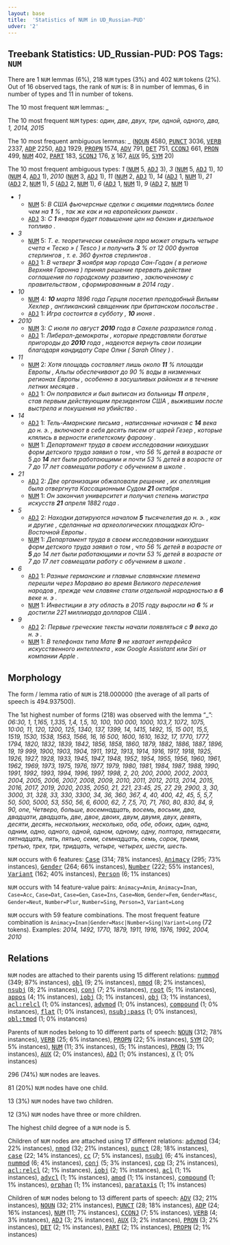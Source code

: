 ```yaml
---
layout: base
title:  'Statistics of NUM in UD_Russian-PUD'
udver: '2'
---
```


## Treebank Statistics: UD_Russian-PUD: POS Tags: `NUM`

There are 1 `NUM` lemmas (6%), 218 `NUM` types (3%) and 402 `NUM` tokens (2%).
Out of 16 observed tags, the rank of `NUM` is: 8 in number of lemmas, 6 in number of types and 11 in number of tokens.

The 10 most frequent `NUM` lemmas: <em>_</em>

The 10 most frequent `NUM` types:  <em>один, две, двух, три, одной, одного, два, 1, 2014, 2015</em>

The 10 most frequent ambiguous lemmas: <em>_</em> (<tt><a href="ru_pud-pos-NOUN.html">NOUN</a></tt> 4580, <tt><a href="ru_pud-pos-PUNCT.html">PUNCT</a></tt> 3036, <tt><a href="ru_pud-pos-VERB.html">VERB</a></tt> 2337, <tt><a href="ru_pud-pos-ADP.html">ADP</a></tt> 2250, <tt><a href="ru_pud-pos-ADJ.html">ADJ</a></tt> 1929, <tt><a href="ru_pud-pos-PROPN.html">PROPN</a></tt> 1574, <tt><a href="ru_pud-pos-ADV.html">ADV</a></tt> 791, <tt><a href="ru_pud-pos-DET.html">DET</a></tt> 751, <tt><a href="ru_pud-pos-CCONJ.html">CCONJ</a></tt> 661, <tt><a href="ru_pud-pos-PRON.html">PRON</a></tt> 499, <tt><a href="ru_pud-pos-NUM.html">NUM</a></tt> 402, <tt><a href="ru_pud-pos-PART.html">PART</a></tt> 183, <tt><a href="ru_pud-pos-SCONJ.html">SCONJ</a></tt> 176, <tt><a href="ru_pud-pos-X.html">X</a></tt> 167, <tt><a href="ru_pud-pos-AUX.html">AUX</a></tt> 95, <tt><a href="ru_pud-pos-SYM.html">SYM</a></tt> 20)

The 10 most frequent ambiguous types:  <em>1</em> (<tt><a href="ru_pud-pos-NUM.html">NUM</a></tt> 5, <tt><a href="ru_pud-pos-ADJ.html">ADJ</a></tt> 3), <em>3</em> (<tt><a href="ru_pud-pos-NUM.html">NUM</a></tt> 5, <tt><a href="ru_pud-pos-ADJ.html">ADJ</a></tt> 1), <em>10</em> (<tt><a href="ru_pud-pos-NUM.html">NUM</a></tt> 4, <tt><a href="ru_pud-pos-ADJ.html">ADJ</a></tt> 1), <em>2010</em> (<tt><a href="ru_pud-pos-NUM.html">NUM</a></tt> 3, <tt><a href="ru_pud-pos-ADJ.html">ADJ</a></tt> 1), <em>11</em> (<tt><a href="ru_pud-pos-NUM.html">NUM</a></tt> 2, <tt><a href="ru_pud-pos-ADJ.html">ADJ</a></tt> 1), <em>14</em> (<tt><a href="ru_pud-pos-ADJ.html">ADJ</a></tt> 1, <tt><a href="ru_pud-pos-NUM.html">NUM</a></tt> 1), <em>21</em> (<tt><a href="ru_pud-pos-ADJ.html">ADJ</a></tt> 2, <tt><a href="ru_pud-pos-NUM.html">NUM</a></tt> 1), <em>5</em> (<tt><a href="ru_pud-pos-ADJ.html">ADJ</a></tt> 2, <tt><a href="ru_pud-pos-NUM.html">NUM</a></tt> 1), <em>6</em> (<tt><a href="ru_pud-pos-ADJ.html">ADJ</a></tt> 1, <tt><a href="ru_pud-pos-NUM.html">NUM</a></tt> 1), <em>9</em> (<tt><a href="ru_pud-pos-ADJ.html">ADJ</a></tt> 2, <tt><a href="ru_pud-pos-NUM.html">NUM</a></tt> 1)


* <em>1</em>
  * <tt><a href="ru_pud-pos-NUM.html">NUM</a></tt> 5: <em>В США фьючерсные сделки с акциями поднялись более чем на <b>1</b> % , так же как и на европейских рынках .</em>
  * <tt><a href="ru_pud-pos-ADJ.html">ADJ</a></tt> 3: <em>С <b>1</b> января будет повышение цен на бензин и дизельное топливо .</em>
* <em>3</em>
  * <tt><a href="ru_pud-pos-NUM.html">NUM</a></tt> 5: <em>Т. е. теоретически семейная пара может открыть четыре счета « Теско » ( Tesco ) и получить <b>3</b> % от 12 000 фунтов стерлингов , т. е. 360 фунтов стерлингов .</em>
  * <tt><a href="ru_pud-pos-ADJ.html">ADJ</a></tt> 1: <em>В четверг <b>3</b> ноября мэр города Сан-Годан ( в регионе Верхняя Гаронна ) принял решение прервать действие соглашения по городскому развитию , заключенному с правительством , сформированным в 2014 году .</em>
* <em>10</em>
  * <tt><a href="ru_pud-pos-NUM.html">NUM</a></tt> 4: <em><b>10</b> марта 1896 года Герцля посетил преподобный Вильям Хехлер , англиканский священник при британском посольстве .</em>
  * <tt><a href="ru_pud-pos-ADJ.html">ADJ</a></tt> 1: <em>Игра состоится в субботу , <b>10</b> июня .</em>
* <em>2010</em>
  * <tt><a href="ru_pud-pos-NUM.html">NUM</a></tt> 3: <em>С июля по август <b>2010</b> года в Сахеле разразился голод .</em>
  * <tt><a href="ru_pud-pos-ADJ.html">ADJ</a></tt> 1: <em>Либерал-демократы , которые представляли богатые пригороды до <b>2010</b> года , надеются вернуть свои позиции благодаря кандидату Саре Олни ( Sarah Olney ) .</em>
* <em>11</em>
  * <tt><a href="ru_pud-pos-NUM.html">NUM</a></tt> 2: <em>Хотя площадь составляет лишь около <b>11</b> % площади Европы , Альпы обеспечивают до 90 % воды в низменных регионах Европы , особенно в засушливых районах и в течение летних месяцев .</em>
  * <tt><a href="ru_pud-pos-ADJ.html">ADJ</a></tt> 1: <em>Он поправился и был выписан из больницы <b>11</b> апреля , став первым действующим президентом США , выжившим после выстрела и покушения на убийство .</em>
* <em>14</em>
  * <tt><a href="ru_pud-pos-ADJ.html">ADJ</a></tt> 1: <em>Тель-Амарнские письма , написанные начиная с <b>14</b> века до н. э. , включают в себя десять писем от царей Гезер , которые клялись в верности египетскому фараону .</em>
  * <tt><a href="ru_pud-pos-NUM.html">NUM</a></tt> 1: <em>Департамент труда в своем исследовании наихудших форм детского труда заявил о том , что 56 % детей в возрасте от 5 до <b>14</b> лет были работающими и почти 53 % детей в возрасте от 7 до 17 лет совмещали работу с обучением в школе .</em>
* <em>21</em>
  * <tt><a href="ru_pud-pos-ADJ.html">ADJ</a></tt> 2: <em>Две организации обжаловали решение , их апелляция была отвергнута Кассационным Судом <b>21</b> октября .</em>
  * <tt><a href="ru_pud-pos-NUM.html">NUM</a></tt> 1: <em>Он закончил университет и получил степень магистра искусств <b>21</b> апреля 1882 года .</em>
* <em>5</em>
  * <tt><a href="ru_pud-pos-ADJ.html">ADJ</a></tt> 2: <em>Находки датируются началом <b>5</b> тысячелетия до н. э. , как и другие , сделанные на археологических площадках Юго-Восточной Европы .</em>
  * <tt><a href="ru_pud-pos-NUM.html">NUM</a></tt> 1: <em>Департамент труда в своем исследовании наихудших форм детского труда заявил о том , что 56 % детей в возрасте от <b>5</b> до 14 лет были работающими и почти 53 % детей в возрасте от 7 до 17 лет совмещали работу с обучением в школе .</em>
* <em>6</em>
  * <tt><a href="ru_pud-pos-ADJ.html">ADJ</a></tt> 1: <em>Разные германские и главные славянские племена перешли через Моравию во время Великого переселения народов , прежде чем славяне стали отдельной народностью в <b>6</b> веке н. э .</em>
  * <tt><a href="ru_pud-pos-NUM.html">NUM</a></tt> 1: <em>Инвестиции в эту область в 2015 году выросли на <b>6</b> % и достигли 221 миллиарда долларов США .</em>
* <em>9</em>
  * <tt><a href="ru_pud-pos-ADJ.html">ADJ</a></tt> 2: <em>Первые греческие тексты начали появляться с <b>9</b> века до н. э .</em>
  * <tt><a href="ru_pud-pos-NUM.html">NUM</a></tt> 1: <em>В телефонах типа Мате <b>9</b> не хватает интерфейса искусственного интеллекта , как Google Assistant или Siri от компании Apple .</em>

## Morphology

The form / lemma ratio of `NUM` is 218.000000 (the average of all parts of speech is 494.937500).

The 1st highest number of forms (218) was observed with the lemma “_”: <em>06:30, 1, 1,165, 1,335, 1,4, 1,5, 10, 100, 100 000, 1000, 103,7, 1072, 1075, 10:00, 11, 120, 1200, 125, 1340, 137, 1399, 14, 1415, 1492, 15, 15 001, 15,5, 1519, 1530, 1538, 1563, 1566, 16, 16 500, 1600, 1610, 1632, 17, 1770, 1777, 1794, 1820, 1832, 1839, 1842, 1856, 1858, 1860, 1879, 1882, 1886, 1887, 1896, 19, 19 999, 1900, 1903, 1904, 1911, 1912, 1913, 1914, 1916, 1917, 1918, 1925, 1926, 1927, 1928, 1933, 1945, 1947, 1948, 1952, 1954, 1955, 1956, 1960, 1961, 1962, 1969, 1973, 1975, 1976, 1977, 1979, 1980, 1981, 1984, 1987, 1988, 1990, 1991, 1992, 1993, 1994, 1996, 1997, 1998, 2, 20, 200, 2000, 2002, 2003, 2004, 2005, 2006, 2007, 2008, 2009, 2010, 2011, 2012, 2013, 2014, 2015, 2016, 2017, 2019, 2020, 2035, 2050, 21, 221, 23:45, 25, 27, 29, 2900, 3, 30, 3000, 31, 328, 33, 330, 3300, 34, 36, 360, 367, 4, 40, 400, 42, 45, 5, 5,7, 50, 500, 5000, 53, 550, 56, 6, 6000, 62, 7, 7,5, 70, 71, 760, 80, 830, 84, 9, 90, one, Четверо, больше, восемнадцать, восемь, восьми, два, двадцати, двадцать, две, двое, двоих, двум, двумя, двух, девять, десяти, десять, нескольких, несколько, оба, обе, обоих, один, одна, одним, одно, одного, одной, одном, одному, одну, полтора, пятидесяти, пятнадцать, пять, пятью, семи, семнадцать, семь, сорок, тремя, третью, трех, три, тридцать, четыре, четырех, шести, шесть</em>.

`NUM` occurs with 6 features: <tt><a href="ru_pud-feat-Case.html">Case</a></tt> (314; 78% instances), <tt><a href="ru_pud-feat-Animacy.html">Animacy</a></tt> (295; 73% instances), <tt><a href="ru_pud-feat-Gender.html">Gender</a></tt> (264; 66% instances), <tt><a href="ru_pud-feat-Number.html">Number</a></tt> (222; 55% instances), <tt><a href="ru_pud-feat-Variant.html">Variant</a></tt> (162; 40% instances), <tt><a href="ru_pud-feat-Person.html">Person</a></tt> (6; 1% instances)

`NUM` occurs with 14 feature-value pairs: `Animacy=Anim`, `Animacy=Inan`, `Case=Acc`, `Case=Dat`, `Case=Gen`, `Case=Ins`, `Case=Nom`, `Gender=Fem`, `Gender=Masc`, `Gender=Neut`, `Number=Plur`, `Number=Sing`, `Person=3`, `Variant=Long`

`NUM` occurs with 59 feature combinations.
The most frequent feature combination is `Animacy=Inan|Gender=Masc|Number=Sing|Variant=Long` (72 tokens).
Examples: <em>2014, 1492, 1770, 1879, 1911, 1916, 1976, 1992, 2004, 2010</em>


## Relations

`NUM` nodes are attached to their parents using 15 different relations: <tt><a href="ru_pud-dep-nummod.html">nummod</a></tt> (349; 87% instances), <tt><a href="ru_pud-dep-obl.html">obl</a></tt> (9; 2% instances), <tt><a href="ru_pud-dep-nmod.html">nmod</a></tt> (8; 2% instances), <tt><a href="ru_pud-dep-nsubj.html">nsubj</a></tt> (8; 2% instances), <tt><a href="ru_pud-dep-conj.html">conj</a></tt> (7; 2% instances), <tt><a href="ru_pud-dep-root.html">root</a></tt> (5; 1% instances), <tt><a href="ru_pud-dep-appos.html">appos</a></tt> (4; 1% instances), <tt><a href="ru_pud-dep-iobj.html">iobj</a></tt> (3; 1% instances), <tt><a href="ru_pud-dep-obj.html">obj</a></tt> (3; 1% instances), <tt><a href="ru_pud-dep-acl-relcl.html">acl:relcl</a></tt> (1; 0% instances), <tt><a href="ru_pud-dep-advmod.html">advmod</a></tt> (1; 0% instances), <tt><a href="ru_pud-dep-compound.html">compound</a></tt> (1; 0% instances), <tt><a href="ru_pud-dep-flat.html">flat</a></tt> (1; 0% instances), <tt><a href="ru_pud-dep-nsubj-pass.html">nsubj:pass</a></tt> (1; 0% instances), <tt><a href="ru_pud-dep-obl-tmod.html">obl:tmod</a></tt> (1; 0% instances)

Parents of `NUM` nodes belong to 10 different parts of speech: <tt><a href="ru_pud-pos-NOUN.html">NOUN</a></tt> (312; 78% instances), <tt><a href="ru_pud-pos-VERB.html">VERB</a></tt> (25; 6% instances), <tt><a href="ru_pud-pos-PROPN.html">PROPN</a></tt> (22; 5% instances), <tt><a href="ru_pud-pos-SYM.html">SYM</a></tt> (20; 5% instances), <tt><a href="ru_pud-pos-NUM.html">NUM</a></tt> (11; 3% instances),  (5; 1% instances), <tt><a href="ru_pud-pos-PRON.html">PRON</a></tt> (3; 1% instances), <tt><a href="ru_pud-pos-AUX.html">AUX</a></tt> (2; 0% instances), <tt><a href="ru_pud-pos-ADJ.html">ADJ</a></tt> (1; 0% instances), <tt><a href="ru_pud-pos-X.html">X</a></tt> (1; 0% instances)

296 (74%) `NUM` nodes are leaves.

81 (20%) `NUM` nodes have one child.

13 (3%) `NUM` nodes have two children.

12 (3%) `NUM` nodes have three or more children.

The highest child degree of a `NUM` node is 5.

Children of `NUM` nodes are attached using 17 different relations: <tt><a href="ru_pud-dep-advmod.html">advmod</a></tt> (34; 22% instances), <tt><a href="ru_pud-dep-nmod.html">nmod</a></tt> (32; 21% instances), <tt><a href="ru_pud-dep-punct.html">punct</a></tt> (28; 18% instances), <tt><a href="ru_pud-dep-case.html">case</a></tt> (22; 14% instances), <tt><a href="ru_pud-dep-cc.html">cc</a></tt> (7; 5% instances), <tt><a href="ru_pud-dep-nsubj.html">nsubj</a></tt> (6; 4% instances), <tt><a href="ru_pud-dep-nummod.html">nummod</a></tt> (6; 4% instances), <tt><a href="ru_pud-dep-conj.html">conj</a></tt> (5; 3% instances), <tt><a href="ru_pud-dep-cop.html">cop</a></tt> (3; 2% instances), <tt><a href="ru_pud-dep-acl-relcl.html">acl:relcl</a></tt> (2; 1% instances), <tt><a href="ru_pud-dep-iobj.html">iobj</a></tt> (2; 1% instances), <tt><a href="ru_pud-dep-acl.html">acl</a></tt> (1; 1% instances), <tt><a href="ru_pud-dep-advcl.html">advcl</a></tt> (1; 1% instances), <tt><a href="ru_pud-dep-amod.html">amod</a></tt> (1; 1% instances), <tt><a href="ru_pud-dep-compound.html">compound</a></tt> (1; 1% instances), <tt><a href="ru_pud-dep-orphan.html">orphan</a></tt> (1; 1% instances), <tt><a href="ru_pud-dep-parataxis.html">parataxis</a></tt> (1; 1% instances)

Children of `NUM` nodes belong to 13 different parts of speech: <tt><a href="ru_pud-pos-ADV.html">ADV</a></tt> (32; 21% instances), <tt><a href="ru_pud-pos-NOUN.html">NOUN</a></tt> (32; 21% instances), <tt><a href="ru_pud-pos-PUNCT.html">PUNCT</a></tt> (28; 18% instances), <tt><a href="ru_pud-pos-ADP.html">ADP</a></tt> (24; 16% instances), <tt><a href="ru_pud-pos-NUM.html">NUM</a></tt> (11; 7% instances), <tt><a href="ru_pud-pos-CCONJ.html">CCONJ</a></tt> (7; 5% instances), <tt><a href="ru_pud-pos-VERB.html">VERB</a></tt> (4; 3% instances), <tt><a href="ru_pud-pos-ADJ.html">ADJ</a></tt> (3; 2% instances), <tt><a href="ru_pud-pos-AUX.html">AUX</a></tt> (3; 2% instances), <tt><a href="ru_pud-pos-PRON.html">PRON</a></tt> (3; 2% instances), <tt><a href="ru_pud-pos-DET.html">DET</a></tt> (2; 1% instances), <tt><a href="ru_pud-pos-PART.html">PART</a></tt> (2; 1% instances), <tt><a href="ru_pud-pos-PROPN.html">PROPN</a></tt> (2; 1% instances)

